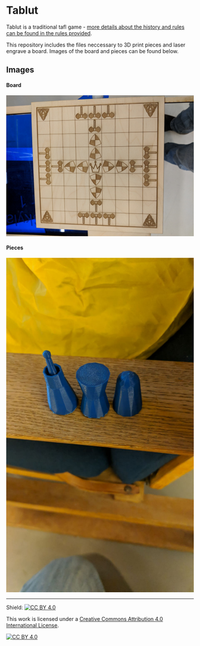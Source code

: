 # Tablut

Tablut is a traditional tafl game - [more details about the history and rules can be found in the rules provided](https://github.com/SolomonKritz/Tablut/blob/master/Rules/tablut_rules.pdf). 

This repository includes the files neccessary to 3D print pieces and laser engrave a board. Images of the board and pieces can be found below.

## Images

#### Board
![Tablut Board](https://raw.githubusercontent.com/SolomonKritz/Tablut/master/Images/Board.jpg)

#### Pieces
![Tablut Pieces](https://raw.githubusercontent.com/SolomonKritz/Tablut/master/Images/Pieces_Draft.jpg)

---

Shield: [![CC BY 4.0][cc-by-shield]][cc-by]

This work is licensed under a
[Creative Commons Attribution 4.0 International License][cc-by].

[![CC BY 4.0][cc-by-image]][cc-by]

[cc-by]: http://creativecommons.org/licenses/by/4.0/
[cc-by-image]: https://i.creativecommons.org/l/by/4.0/88x31.png
[cc-by-shield]: https://img.shields.io/badge/License-CC%20BY%204.0-lightgrey.svg
